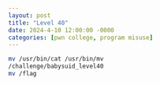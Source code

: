 ```yaml
---
layout: post
title: "Level 40"
date: 2024-4-10 12:00:00 -0000
categories: [pwn college, program misuse]
---
```


```bash
mv /usr/bin/cat /usr/bin/mv
/challenge/babysuid_level40
mv /flag
```